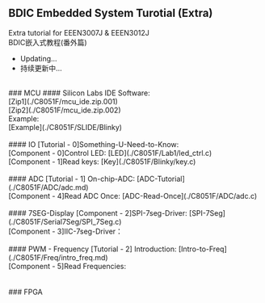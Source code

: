 ## BDIC Embedded System Turotial (Extra)

Extra tutorial for EEEN3007J & EEEN3012J <br> 
BDIC嵌入式教程(番外篇) <br> 

- Updating...
- 持续更新中...

<br> 
### MCU
#### Silicon Labs IDE
  Software: <br>
  [Zip1](./C8051F/mcu_ide.zip.001) <br> 
  [Zip2](./C8051F/mcu_ide.zip.002) <br> 
  Example: <br> 
  [Example](./C8051F/SLIDE/Blinky) <br> 
  
<br> 
#### IO
  [Tutorial - 0]Something-U-Need-to-Know: <br> 
  [Component - 0]Control LED: [LED](./C8051F/Lab1/led_ctrl.c) <br> 
  [Component - 1]Read keys: [Key](./C8051F/Blinky/key.c) <br> 

<br> 
#### ADC
  [Tutorial - 1] On-chip-ADC: [ADC-Tutorial](./C8051F/ADC/adc.md) <br> 
  [Component - 4]Read ADC Once: [ADC-Read-Once](./C8051F/ADC/adc.c) <br> 

<br> 
#### 7SEG-Display
  [Component - 2]SPI-7seg-Driver: [SPI-7Seg](./C8051F/Serial7Seg/SPI_7Seg.c) <br> 
  [Component - 3]IIC-7seg-Driver：<br> 

<br> 
#### PWM - Frequency
  [Tutorial - 2] Introduction: [Intro-to-Freq](./C8051F/Freq/intro_freq.md) <br> 
  [Component - 5]Read Frequencies:  <br> 
  <br> 

<br> 
### FPGA


